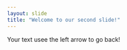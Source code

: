 ```yaml
---
layout: slide
title: "Welcome to our second slide!"
---
```

Your text usee the left arrow to go back!
